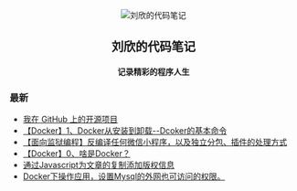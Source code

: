 <p align="center"><img alt="刘欣的代码笔记" src="https://img.hacpai.com/file/2019/11/Java1-0fb0f83d.png"></p><h2 align="center">
刘欣的代码笔记
</h2>

<h4 align="center">记录精彩的程序人生</h4>

### 最新

* [我在 GitHub 上的开源项目](https://www.liuxincode.cn/my-github-repos)
* [【Docker】1、Docker从安装到卸载--Dcoker的基本命令](https://www.liuxincode.cn/articles/2019/11/10/1573393755217.html)
* [【面向监狱编程】反编译任何微信小程序，以及独立分包、插件的处理方式](https://www.liuxincode.cn/articles/2019/11/08/1573213884359.html)
* [【Docker】0、啥是Docker？](https://www.liuxincode.cn/articles/2019/11/07/1573136895179.html)
* [通过Javascript为文章的复制添加版权信息](https://www.liuxincode.cn/articles/2019/11/07/1573056661091.html)
* [Docker下操作应用，设置Mysql的外网也可访问的权限。](https://www.liuxincode.cn/articles/2019/11/06/1573036954887.html)

